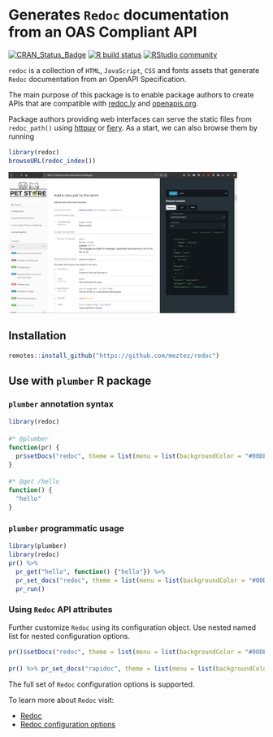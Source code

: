 Generates `Redoc` documentation from an OAS Compliant API
================

<!-- badges: start -->

[![CRAN\_Status\_Badge](https://www.r-pkg.org/badges/version/redoc)](https://cran.r-project.org/package=redoc)
[![R build
status](https://github.com/meztez/redoc/workflows/R-CMD-check/badge.svg)](https://github.com/meztez/redoc/actions)
[![RStudio
community](https://img.shields.io/badge/community-plumber-blue?style=social&logo=rstudio&logoColor=75AADB)](https://community.rstudio.com/tag/plumber)
<!-- badges: end -->

`redoc` is a collection of `HTML`, `JavaScript`, `CSS` and fonts assets
that generate `Redoc` documentation from an OpenAPI Specification.

The main purpose of this package is to enable package authors to create
APIs that are compatible with [redoc.ly](https://redoc.ly/redoc/) and
[openapis.org](https://www.openapis.org/).

Package authors providing web interfaces can serve the static files from
`redoc_path()` using [httpuv](https://github.com/rstudio/httpuv) or
[fiery](https://github.com/thomasp85/fiery). As a start, we can also
browse them by running

``` r
library(redoc)
browseURL(redoc_index())
```

<img src="tools/readme/browse_redoc.png" width=450 />

## Installation

``` r
remotes::install_github("https://github.com/meztez/redoc")
```

## Use with `plumber` R package

### `plumber` annotation syntax

``` r
library(redoc)

#* @plumber
function(pr) {
  pr$setDocs("redoc", theme = list(menu = list(backgroundColor = "#00DE9C")))
}

#* @get /hello
function() {
  "hello"
}
```

### `plumber` programmatic usage

``` r
library(plumber)
library(redoc)
pr() %>%
  pr_get("hello", function() {"hello"}) %>%
  pr_set_docs("redoc", theme = list(menu = list(backgroundColor = "#00DE9C"))) %>%
  pr_run()
```

### Using `Redoc` API attributes

Further customize `Redoc` using its configuration object. Use nested
named list for nested configuration options.

``` r
pr()$setDocs("redoc", theme = list(menu = list(backgroundColor = "#00DE9C")), disableSearch = TRUE)

pr() %>% pr_set_docs("rapidoc", theme = list(menu = list(backgroundColor = "#00DE9C")), disableSearch = TRUE)
```

The full set of `Redoc` configuration options is supported.

To learn more about `Redoc` visit:

-   [Redoc](https://redoc.ly/redoc/)
-   [Redoc configuration
    options](https://github.com/Redocly/redoc#redoc-options-object)
